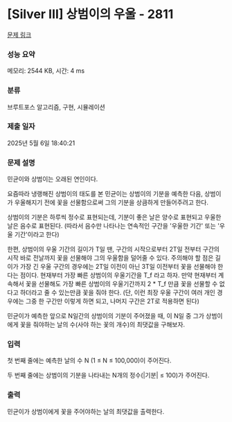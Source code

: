 # [Silver III] 상범이의 우울 - 2811 

[문제 링크](https://www.acmicpc.net/problem/2811) 

### 성능 요약

메모리: 2544 KB, 시간: 4 ms

### 분류

브루트포스 알고리즘, 구현, 시뮬레이션

### 제출 일자

2025년 5월 6일 18:40:21

### 문제 설명

<p>민균이와 상범이는 오래된 연인이다.</p>

<p>요즘따라 냉랭해진 상범이의 태도를 본 민균이는 상범이의 기분을 예측한 다음, 상범이가 우울해지기 전에 꽃을 선물함으로써 그의 기분을 상큼하게 만들어주려고 한다.</p>

<p>상범이의 기분은 하루씩 정수로 표현되는데, 기분이 좋은 날은 양수로 표현되고 우울한 날은 음수로 표현된다. (따라서 음수만 나타나는 연속적인 구간을 '우울한 기간' 또는 '우울 기간'이라고 한다)</p>

<p>한편, 상범이의 우울 기간의 길이가 T일 땐, 구간의 시작으로부터 2T일 전부터 구간의 시작 바로 전날까지 꽃을 선물해야 그의 우울함을 덜어줄 수 있다. 주의해야 할 점은 길이가 가장 긴 우울 구간의 경우에는 2T일 이전이 아닌 3T일 이전부터 꽃을 선물해야 한다는 점이다. 현재부터 가장 빠른 상범이의 우울기간을 T_f 라고 하자. 만약 현재부터 계속해서 꽃을 선물해도 가장 빠른 상범이의 우울기간까지 2 * T_f 만큼 꽃을 선물할 수 없다고 하더라고 줄 수 있는만큼 꽃을 줘야 한다. (단, 이런 최장 우울 구간이 여러 개인 경우에는 그중 한 구간만 이렇게 하면 되고, 나머지 구간은 2T로 적용하면 된다)</p>

<p>민균이가 예측한 앞으로 N일간의 상범이의 기분이 주어졌을 때, 이 N일 중 그가 상범이에게 꽃을 줘야하는 날의 수(사야 하는 꽃의 개수)의 최댓값을 구해보자.</p>

### 입력 

 <p>첫 번째 줄에는 예측한 날의 수 N (1 ≤ N ≤ 100,000)이 주어진다.</p>

<p>두 번째 줄에는 상범이의 기분을 나타내는 N개의 정수(|기분| ≤ 100)가 주어진다.</p>

### 출력 

 <p>민균이가 상범이에게 꽃을 주어야하는 날의 최댓값을 출력한다.</p>

